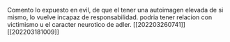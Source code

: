 Comento lo expuesto en evil, de que el tener una autoimagen elevada de si mismo, lo vuelve incapaz de responsabilidad. podria tener relacion con victimismo u el caracter neurotico de adler.
[[202203260741]]
[[202203181009]]